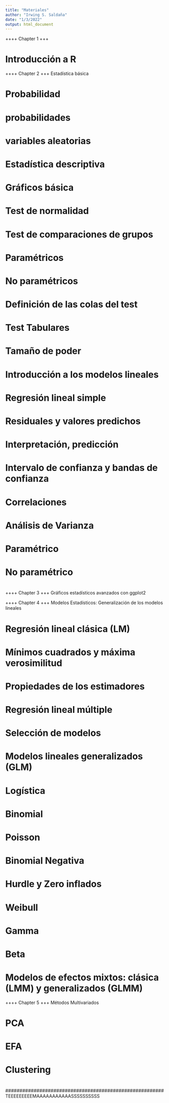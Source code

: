 ```yaml
---
title: "Materiales"
author: "Irwing S. Saldaña"
date: "1/3/2022"
output: html_document
---
```


++++ Chapter 1 +++
# Introducción a R

++++ Chapter 2 +++ Estadística básica
# Probabilidad
  # probabilidades
  # variables aleatorias
# Estadística descriptiva
  # Gráficos básica
# Test de normalidad
# Test de comparaciones de grupos
  # Paramétricos
  # No paramétricos
  # Definición de las colas del test
  # Test Tabulares
  # Tamaño de poder
# Introducción a los modelos lineales
  # Regresión lineal simple
  # Residuales y valores predichos
  # Interpretación, predicción
  # Intervalo de confianza y bandas de confianza
# Correlaciones
# Análisis de Varianza
  # Paramétrico 
  # No paramétrico
  # 


++++ Chapter 3 +++ Gráficos estadísticos avanzados con ggplot2


++++ Chapter 4 +++ Modelos Estadísticos: Generalización de los modelos lineales
# Regresión lineal clásica (LM)
  # Mínimos cuadrados y máxima verosimilitud
  # Propiedades de los estimadores
  # Regresión lineal múltiple
  # Selección de modelos
# Modelos lineales generalizados (GLM)
  # Logística
  # Binomial
  # Poisson
  # Binomial Negativa
  # Hurdle y Zero inflados
  # Weibull
  # Gamma
  # Beta
# Modelos de efectos mixtos: clásica (LMM) y generalizados (GLMM)

++++ Chapter 5 +++ Métodos Multivariados
  # PCA
  # EFA
  # Clustering
  # 
 
 
 
 
 
 ########################################################
 TEEEEEEEEEMAAAAAAAAAAASSSSSSSSSS
 
 
